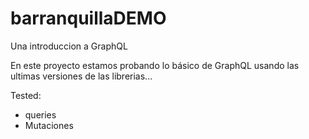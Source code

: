 # barranquillaDEMO
Una introduccion a  GraphQL 

En este proyecto estamos probando lo básico de GraphQL usando las ultimas versiones de las librerias...


Tested: 
- queries
- Mutaciones
